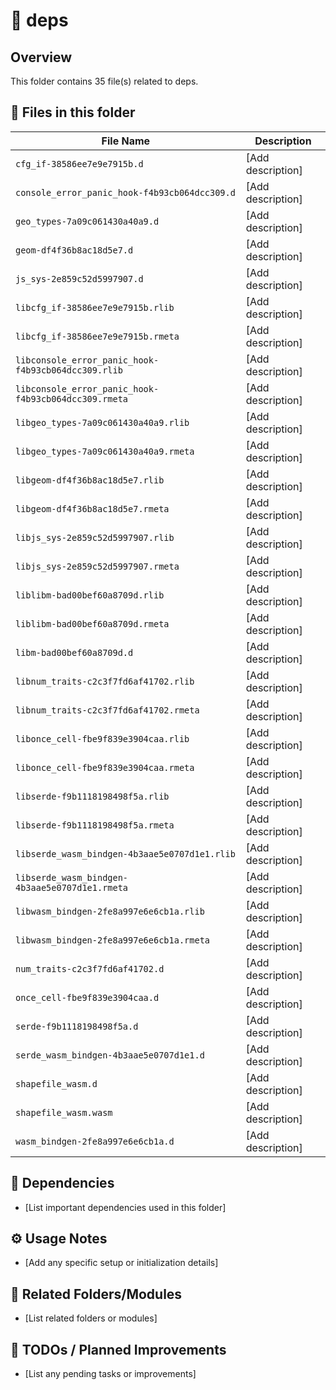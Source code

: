 # 📂 deps

## Overview
This folder contains 35 file(s) related to deps.

## 📄 Files in this folder

| File Name | Description |
|-----------|-------------|
| `cfg_if-38586ee7e9e7915b.d` | [Add description] |
| `console_error_panic_hook-f4b93cb064dcc309.d` | [Add description] |
| `geo_types-7a09c061430a40a9.d` | [Add description] |
| `geom-df4f36b8ac18d5e7.d` | [Add description] |
| `js_sys-2e859c52d5997907.d` | [Add description] |
| `libcfg_if-38586ee7e9e7915b.rlib` | [Add description] |
| `libcfg_if-38586ee7e9e7915b.rmeta` | [Add description] |
| `libconsole_error_panic_hook-f4b93cb064dcc309.rlib` | [Add description] |
| `libconsole_error_panic_hook-f4b93cb064dcc309.rmeta` | [Add description] |
| `libgeo_types-7a09c061430a40a9.rlib` | [Add description] |
| `libgeo_types-7a09c061430a40a9.rmeta` | [Add description] |
| `libgeom-df4f36b8ac18d5e7.rlib` | [Add description] |
| `libgeom-df4f36b8ac18d5e7.rmeta` | [Add description] |
| `libjs_sys-2e859c52d5997907.rlib` | [Add description] |
| `libjs_sys-2e859c52d5997907.rmeta` | [Add description] |
| `liblibm-bad00bef60a8709d.rlib` | [Add description] |
| `liblibm-bad00bef60a8709d.rmeta` | [Add description] |
| `libm-bad00bef60a8709d.d` | [Add description] |
| `libnum_traits-c2c3f7fd6af41702.rlib` | [Add description] |
| `libnum_traits-c2c3f7fd6af41702.rmeta` | [Add description] |
| `libonce_cell-fbe9f839e3904caa.rlib` | [Add description] |
| `libonce_cell-fbe9f839e3904caa.rmeta` | [Add description] |
| `libserde-f9b1118198498f5a.rlib` | [Add description] |
| `libserde-f9b1118198498f5a.rmeta` | [Add description] |
| `libserde_wasm_bindgen-4b3aae5e0707d1e1.rlib` | [Add description] |
| `libserde_wasm_bindgen-4b3aae5e0707d1e1.rmeta` | [Add description] |
| `libwasm_bindgen-2fe8a997e6e6cb1a.rlib` | [Add description] |
| `libwasm_bindgen-2fe8a997e6e6cb1a.rmeta` | [Add description] |
| `num_traits-c2c3f7fd6af41702.d` | [Add description] |
| `once_cell-fbe9f839e3904caa.d` | [Add description] |
| `serde-f9b1118198498f5a.d` | [Add description] |
| `serde_wasm_bindgen-4b3aae5e0707d1e1.d` | [Add description] |
| `shapefile_wasm.d` | [Add description] |
| `shapefile_wasm.wasm` | [Add description] |
| `wasm_bindgen-2fe8a997e6e6cb1a.d` | [Add description] |

## 🔗 Dependencies
- [List important dependencies used in this folder]

## ⚙️ Usage Notes
- [Add any specific setup or initialization details]

## 🔄 Related Folders/Modules
- [List related folders or modules]

## 🚧 TODOs / Planned Improvements
- [List any pending tasks or improvements]
